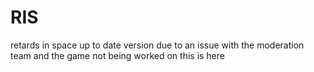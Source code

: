 # RIS
retards in space up to date version
due to an issue with the moderation team and the game not being worked on this is here
